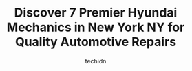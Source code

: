 ---
layout: ampstory
image: https://images.unsplash.com/photo-1541443131876-44b03de101c5?ixlib=rb-4.0.3&ixid=MnwxMjA3fDB8MHxwaG90by1wYWdlfHx8fGVufDB8fHx8&auto=format&fit=crop&w=640&h=853&q=80
author: techidn
featured: false
description: If youre in need of trustworthy and skilled Hyundai Mechanic in New York NY, USA, youll be pleased to discover the 7 best Hyundai Mechanic in town. Their expertise and commitment to custom
title: Discover 7 Premier Hyundai Mechanics in New York NY for Quality Automotive Repairs
cover:
   title: Discover 7 Premier Hyundai Mechanics in New York NY for Quality Automotive Repairs
   subtitle: Rickpate
   background: https://images.unsplash.com/photo-1541443131876-44b03de101c5?ixlib=rb-4.0.3&ixid=MnwxMjA3fDB8MHxwaG90by1wYWdlfHx8fGVufDB8fHx8&auto=format&fit=crop&w=640&h=853&q=80

pages: 
 - layout: thirds
   top: <h1>#1 Empire Hyundai of New Rochelle</h1>
   bottom: "<p>Great experience all around, highly recommend buying a car here if youre in the market! Did a LOT of research for what we wanted at the right price. Hyundai of New Roche</p>"
   background: https://www.knot35.com/toplist/wp-content/uploads/2023/06/best-hyundai-mechanic-1-in-new-york-ny-1685839779.jpeg
   backgroundblur: true
 - layout: thirds
   top: <h1>#2 Hyundai City of Bay Ridge</h1>
   bottom: "<p>9013 4th Ave, Brooklyn, NY 11209, United States</p>"
   background: https://www.knot35.com/toplist/wp-content/uploads/2023/06/best-hyundai-mechanic-2-in-new-york-ny-1685839780.jpeg
   cta:
      link: https://www.knot35.com/toplist/discover-7-premier-hyundai-mechanics-in-new-york-ny-for-quality-automotive-repairs/
      text: Discover 7 Premier Hyundai Mechanics in New York NY for Quality Automotive Repairs
 - layout: thirds
   top: <h1>#3 City World Hyundai</h1>
   bottom: "<p>3350 Boston Rd, Bronx, NY 10469, United States</p>"
   background: https://www.knot35.com/toplist/wp-content/uploads/2023/06/best-hyundai-mechanic-3-in-new-york-ny-1685839780.jpeg
   cta:
      link: https://www.knot35.com/toplist/discover-7-premier-hyundai-mechanics-in-new-york-ny-for-quality-automotive-repairs/
      text: Discover 7 Premier Hyundai Mechanics in New York NY for Quality Automotive Repairs
 - layout: thirds
   top: <h1>#4 Star Hyundai</h1>
   bottom: "<p>201-16 Northern Blvd, Queens, NY 11361, United States</p>"
   background: https://images.unsplash.com/photo-1580610447943-1bfbef5efe07?ixlib=rb-4.0.3&ixid=MnwxMjA3fDB8MHxwaG90by1wYWdlfHx8fGVufDB8fHx8&auto=format&fit=crop&w=640&h=853&q=80
   cta:
      link: https://www.knot35.com/toplist/discover-7-premier-hyundai-mechanics-in-new-york-ny-for-quality-automotive-repairs/
      text: Discover 7 Premier Hyundai Mechanics in New York NY for Quality Automotive Repairs
 - layout: thirds
   top: <h1>#5 Star Hyundai Service and Parts</h1>
   bottom: "<p>162-34 Pidgeon Meadow Rd, Queens, NY 11358, United States</p>"
   background: https://images.unsplash.com/photo-1595364397663-fca4f075d796?ixlib=rb-4.0.3&ixid=MnwxMjA3fDB8MHxwaG90by1wYWdlfHx8fGVufDB8fHx8&auto=format&fit=crop&w=640&h=853&q=80
   cta:
      link: https://www.knot35.com/toplist/discover-7-premier-hyundai-mechanics-in-new-york-ny-for-quality-automotive-repairs/
      text: Discover 7 Premier Hyundai Mechanics in New York NY for Quality Automotive Repairs
 - layout: thirds
   top: <h1>#6 Midtown Center Auto Repair & Body Shop</h1>
   bottom: "<p>537 W 38th St, New York, NY 10018, United States</p>"
   background: https://images.unsplash.com/photo-1522441815192-d9f04eb0615c?ixlib=rb-4.0.3&ixid=MnwxMjA3fDB8MHxwaG90by1wYWdlfHx8fGVufDB8fHx8&auto=format&fit=crop&w=640&h=853&q=80
   cta:
      link: https://www.knot35.com/toplist/discover-7-premier-hyundai-mechanics-in-new-york-ny-for-quality-automotive-repairs/
      text: Discover 7 Premier Hyundai Mechanics in New York NY for Quality Automotive Repairs
 - layout: thirds
   top: <h1>#7 Tolimas Auto Center</h1>
   bottom: "<p>35-34 42nd St, Queens, NY 11101, United States</p>"
   background: https://images.unsplash.com/photo-1524169358666-79f22534bc6e?ixlib=rb-4.0.3&ixid=MnwxMjA3fDB8MHxwaG90by1wYWdlfHx8fGVufDB8fHx8&auto=format&fit=crop&w=640&h=853&q=80
   cta:
      link: https://www.knot35.com/toplist/discover-7-premier-hyundai-mechanics-in-new-york-ny-for-quality-automotive-repairs/
      text: Discover 7 Premier Hyundai Mechanics in New York NY for Quality Automotive Repairs
 - layout: thirds
   middle: Continue reading...
   background: https://images.unsplash.com/photo-1462556791646-c201b8241a94?ixlib=rb-4.0.3&ixid=MnwxMjA3fDB8MHxwaG90by1wYWdlfHx8fGVufDB8fHx8&auto=format&fit=crop&w=640&h=853&q=80
   cta:
      link: https://www.knot35.com/toplist/discover-7-premier-hyundai-mechanics-in-new-york-ny-for-quality-automotive-repairs/
      text: Discover 7 Premier Hyundai Mechanics in New York NY for Quality Automotive Repairs
      
---